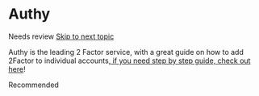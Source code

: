 # Authy

Needs review                                                                           [   ](/antivirus.md)                                                                    [Skip to next topic](/antivirus.md)

Authy is the leading 2 Factor service, with a great guide on how to add 2Factor to individual accounts[, if you need step by step guide, check out here](https://authy.com/guides/)!

Recommended

